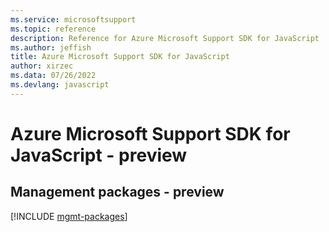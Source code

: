 ```yaml
---
ms.service: microsoftsupport
ms.topic: reference
description: Reference for Azure Microsoft Support SDK for JavaScript
ms.author: jeffish
title: Azure Microsoft Support SDK for JavaScript
author: xirzec
ms.data: 07/26/2022
ms.devlang: javascript
---
```

# Azure Microsoft Support SDK for JavaScript - preview

## Management packages - preview
[!INCLUDE [mgmt-packages](microsoft-support-mgmt-index.md)]
